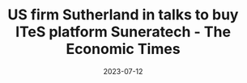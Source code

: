 ---
category:
- .nan
date: 2023-07-12
keyword_suggestion: ubuntu install docker
post_inspiration: https://economictimes.indiatimes.com/news/company/corporate-trends/us-firm-sutherland-in-talks-to-buy-ites-platform-suneratech/articleshow/101116614.cms
silot_terms: digital automation
title: US firm Sutherland in talks to buy ITeS platform Suneratech - The Economic
  Times
---